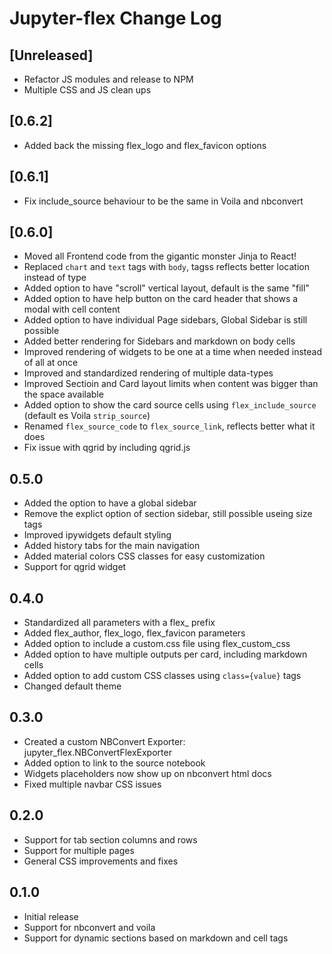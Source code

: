 # Jupyter-flex Change Log

## [Unreleased]
- Refactor JS modules and release to NPM
- Multiple CSS and JS clean ups

## [0.6.2]
- Added back the missing flex_logo and flex_favicon options

## [0.6.1]
- Fix include_source behaviour to be the same in Voila and nbconvert

## [0.6.0]

- Moved all Frontend code from the gigantic monster Jinja to React!
- Replaced `chart` and `text` tags with `body`, tagss reflects better location instead of type
- Added option to have "scroll" vertical layout, default is the same "fill"
- Added option to have help button on the card header that shows a modal with cell content
- Added option to have individual Page sidebars, Global Sidebar is still possible
- Added better rendering for Sidebars and markdown on body cells
- Improved rendering of widgets to be one at a time when needed instead of all at once
- Improved and standardized rendering of multiple data-types
- Improved Sectioin and Card layout limits when content was bigger than the space available
- Added option to show the card source cells using `flex_include_source` (default es Voila `strip_source`)
- Renamed `flex_source_code` to `flex_source_link`, reflects better what it does
- Fix issue with qgrid by including qgrid.js

## 0.5.0

- Added the option to have a global sidebar
- Remove the explict option of section sidebar, still possible useing size tags
- Improved ipywidgets default styling
- Added history tabs for the main navigation
- Added material colors CSS classes for easy customization
- Support for qgrid widget

## 0.4.0

- Standardized all parameters with a flex_ prefix
- Added flex_author, flex_logo, flex_favicon parameters
- Added option to include a custom.css file using flex_custom_css
- Added option to have multiple outputs per card, including markdown cells
- Added option to add custom CSS classes using `class={value}` tags
- Changed default theme

## 0.3.0

- Created a custom NBConvert Exporter: jupyter_flex.NBConvertFlexExporter
- Added option to link to the source notebook
- Widgets placeholders now show up on nbconvert html docs
- Fixed multiple navbar CSS issues

## 0.2.0

- Support for tab section columns and rows
- Support for multiple pages
- General CSS improvements and fixes

## 0.1.0

- Initial release
- Support for nbconvert and voila
- Support for dynamic sections based on markdown and cell tags

